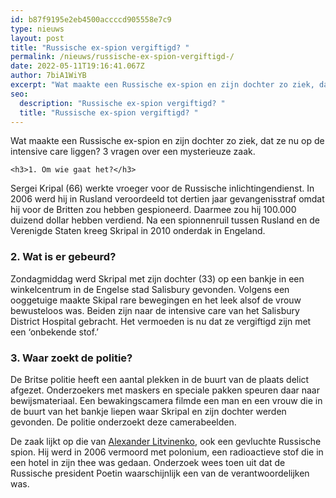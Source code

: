 ```yaml
---
id: b87f9195e2eb4500accccd905558e7c9
type: nieuws
layout: post
title: "Russische ex-spion vergiftigd? "
permalink: /nieuws/russische-ex-spion-vergiftigd-/
date: 2022-05-11T19:16:41.067Z
author: 7biA1WiYB
excerpt: "Wat maakte een Russische ex-spion en zijn dochter zo ziek, dat ze nu op de intensive care liggen? 3 vragen over een mysterieuze zaak.  "
seo:
  description: "Russische ex-spion vergiftigd? "
  title: "Russische ex-spion vergiftigd? "
---
```

Wat maakte een Russische ex-spion en zijn dochter zo ziek, dat ze nu op de intensive care liggen? 3 vragen over een mysterieuze zaak.  

    <h3>1. Om wie gaat het?</h3>
<p>Sergei Kripal (66) werkte vroeger voor de Russische inlichtingendienst. In 2006 werd hij in Rusland veroordeeld tot dertien jaar gevangenisstraf omdat hij voor de Britten zou hebben gespioneerd. Daarmee zou hij 100.000 duizend dollar hebben verdiend. Na een spionnenruil tussen Rusland en de Verenigde Staten kreeg Skripal in 2010 onderdak in Engeland.</p>
<h3>2. Wat is er gebeurd?</h3>
<p>Zondagmiddag werd Skripal met zijn dochter (33) op een bankje in een winkelcentrum in de Engelse stad Salisbury gevonden. Volgens een ooggetuige maakte Skipal rare bewegingen en het leek alsof de vrouw bewusteloos was. Beiden zijn naar de intensive care van het Salisbury District Hospital gebracht. Het vermoeden is nu dat ze vergiftigd zijn met een ‘onbekende stof.’</p>
<h3>3. Waar zoekt de politie?</h3>
<p>De Britse politie heeft een aantal plekken in de buurt van de plaats delict afgezet. Onderzoekers met maskers en speciale pakken speuren daar naar bewijsmateriaal. Een bewakingscamera filmde een man en een vrouw die in de buurt van het bankje liepen waar Skripal en zijn dochter werden gevonden. De politie onderzoekt deze camerabeelden.  </p>
<p>De zaak lijkt op die van <a href="https://7dagen.netlify.app/nieuws/gaf-poetin-toestemming-voor-moord-op-zijn-spion" target="_blank">Alexander Litvinenko</a>, ook een gevluchte Russische spion. Hij werd in 2006 vermoord met polonium, een radioactieve stof die in een hotel in zijn thee was gedaan. Onderzoek wees toen uit dat de Russische president Poetin waarschijnlijk een van de verantwoordelijken was.</p>  
